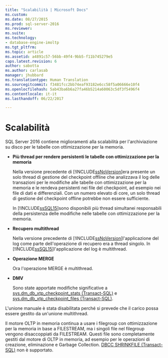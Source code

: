 ```yaml
---
title: "Scalabilità | Microsoft Docs"
ms.custom: 
ms.date: 08/27/2015
ms.prod: sql-server-2016
ms.reviewer: 
ms.suite: 
ms.technology:
- database-engine-imoltp
ms.tgt_pltfrm: 
ms.topic: article
ms.assetid: a4891c57-56bb-49f4-9bb5-f11b745279e5
caps.latest.revision: 6
author: sabotta
ms.author: carlasab
manager: jhubbard
ms.translationtype: Human Translation
ms.sourcegitcommit: f3481fcc2bb74eaf93182e6cc58f5a06666e10f4
ms.openlocfilehash: 5ab43ba6b6a27fa46b5214a60063c5df3f5496f4
ms.contentlocale: it-it
ms.lasthandoff: 06/22/2017

---
```

# <a name="scalability"></a>Scalabilità
  SQL Server 2016 contiene miglioramenti alla scalabilità per l'archiviazione su disco per le tabelle con ottimizzazione per la memoria.  
  
-   **Più thread per rendere persistenti le tabelle con ottimizzazione per la memoria**  
  
     Nella versione precedente di [!INCLUDE[ssNoVersion](../../includes/ssnoversion-md.md)]era presente un solo thread di gestione del checkpoint offline che analizzava il log delle transazioni per le modifiche alle tabelle con ottimizzazione per la memoria e le rendeva persistenti nei file del checkpoint, ad esempio nei file di dati e differenziali. Con un numero elevato di core, un solo thread di gestione del checkpoint offline potrebbe non essere sufficiente.  
  
     In [!INCLUDE[ssSQL15](../../includes/sssql15-md.md)]sono disponibili più thread simultanei responsabili della persistenza delle modifiche nelle tabelle con ottimizzazione per la memoria.  
  
-   **Recupero multithread**  
  
     Nella versione precedente di [!INCLUDE[ssNoVersion](../../includes/ssnoversion-md.md)]l'applicazione del log come parte dell'operazione di recupero era a thread singolo. In [!INCLUDE[ssSQL15](../../includes/sssql15-md.md)]l'applicazione del log è multithread.  
  
-   **Operazione MERGE**  
  
     Ora l'operazione MERGE è multithread.  
  
-   **DMV**  
  
     Sono state apportate modifiche significative a [sys.dm_db_xtp_checkpoint_stats &#40;Transact-SQL&#41;](../../relational-databases/system-dynamic-management-views/sys-dm-db-xtp-checkpoint-stats-transact-sql.md) e [sys.dm_db_xtp_checkpoint_files &#40;Transact-SQL&#41;](../../relational-databases/system-dynamic-management-views/sys-dm-db-xtp-checkpoint-files-transact-sql.md).  
  
 L'unione manuale è stata disabilitata perché si prevede che il carico possa essere gestito da un'unione multithread.  
  
 Il motore OLTP in memoria continua a usare i filegroup con ottimizzazione per la memoria in base a FILESTREAM, ma i singoli file nel filegroup vengono disaccoppiati da FILESTREAM. Questi file sono completamente gestiti dal motore di OLTP in memoria, ad esempio per le operazioni di creazione, eliminazione e Garbage Collection. [DBCC SHRINKFILE &#40;Transact-SQL&#41;](../../t-sql/database-console-commands/dbcc-shrinkfile-transact-sql.md) non è supportato.  
  
  

